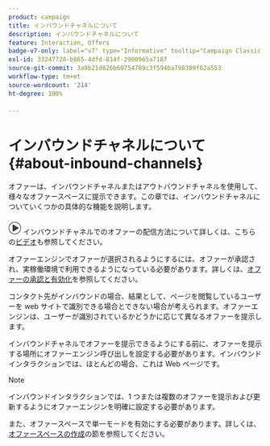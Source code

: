 ```yaml
---
product: campaign
title: インバウンドチャネルについて
description: インバウンドチャネルについて
feature: Interaction, Offers
badge-v7-only: label="v7" type="Informative" tooltip="Campaign Classic v7 にのみ適用されます"
exl-id: 33247728-b865-4dfd-814f-2900965a7187
source-git-commit: 3a9b21d626b60754789c3f594ba798309f62a553
workflow-type: tm+mt
source-wordcount: '214'
ht-degree: 100%

---
```


# インバウンドチャネルについて{#about-inbound-channels}



オファーは、インバウンドチャネルまたはアウトバウンドチャネルを使用して、様々なオファースペースに提示できます。この章では、インバウンドチャネルについていくつかの具体的な機能を説明します。

![](assets/do-not-localize/how-to-video.png) インバウンドチャネルでのオファーの配信方法について詳しくは、こちらの[ビデオ](https://helpx.adobe.com/jp/campaign/classic/how-to/deliver-an-offer-on-inbound-channel-in-acv6.html)も参照してください。

オファーエンジンでオファーが選択されるようにするには、オファーが承認され、実稼働環境で利用できるようになっている必要があります。詳しくは、[オファーの承認と有効化](../../interaction/using/approving-and-activating-an-offer.md)を参照してください。

コンタクト先がインバウンドの場合、結果として、ページを閲覧しているユーザーを web サイトで識別できる場合とできない場合が考えられます。オファーエンジンは、ユーザーが識別されているかどうかに応じて異なるオファーを提示します。

インバウンドチャネルでオファーを提示できるようにする前に、オファーを提示する場所にオファーエンジン呼び出しを設定する必要があります。インバウンドインタラクションでは、ほとんどの場合、これは Web ページです。

>[!NOTE]
>
>インバウンドインタラクションでは、1 つまたは複数のオファーを提示および更新するようにオファーエンジンを明確に設定する必要があります。
>
>また、オファースペースで単一モードを有効にする必要があります。詳しくは、[オファースペースの作成](../../interaction/using/creating-offer-spaces.md)の節を参照してください。

